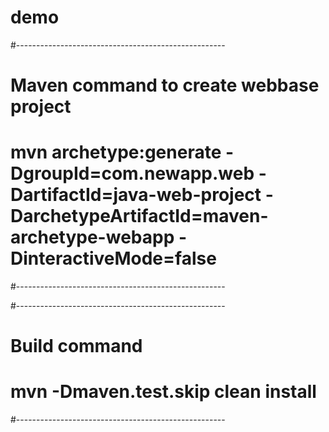 # demo
#----------------------------------------------------
# Maven command to create webbase project

# mvn archetype:generate -DgroupId=com.newapp.web -DartifactId=java-web-project -DarchetypeArtifactId=maven-archetype-webapp -DinteractiveMode=false
#----------------------------------------------------

#----------------------------------------------------
# Build command
# mvn -Dmaven.test.skip clean install
#----------------------------------------------------